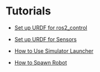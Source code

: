 # Tutorials

- [Set up URDF for ros2_control](./setup_urdf_for_ros2_control.md)

- [Set up URDF for Sensors](./setup_urdf_for_sensors.md)

- [How to Use Simulator Launcher](./how_to_use_simulator_launcher.md)

- [How to Spawn Robot](./how_to_spawn_robot.md)
